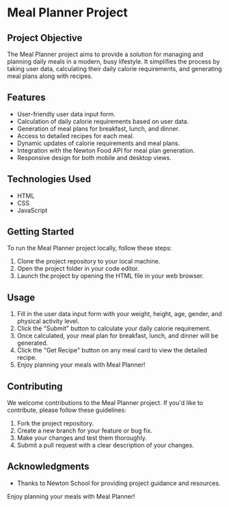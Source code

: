 # Meal Planner Project

## Project Objective

The Meal Planner project aims to provide a solution for managing and planning daily meals in a modern, busy lifestyle. It simplifies the process by taking user data, calculating their daily calorie requirements, and generating meal plans along with recipes.

## Features

- User-friendly user data input form.
- Calculation of daily calorie requirements based on user data.
- Generation of meal plans for breakfast, lunch, and dinner.
- Access to detailed recipes for each meal.
- Dynamic updates of calorie requirements and meal plans.
- Integration with the Newton Food API for meal plan generation.
- Responsive design for both mobile and desktop views.

## Technologies Used

- HTML
- CSS
- JavaScript


## Getting Started

To run the Meal Planner project locally, follow these steps:

1. Clone the project repository to your local machine.
2. Open the project folder in your code editor.
3. Launch the project by opening the HTML file in your web browser.

## Usage

1. Fill in the user data input form with your weight, height, age, gender, and physical activity level.
2. Click the "Submit" button to calculate your daily calorie requirement.
3. Once calculated, your meal plan for breakfast, lunch, and dinner will be generated.
4. Click the "Get Recipe" button on any meal card to view the detailed recipe.
5. Enjoy planning your meals with Meal Planner!

## Contributing

We welcome contributions to the Meal Planner project. If you'd like to contribute, please follow these guidelines:

1. Fork the project repository.
2. Create a new branch for your feature or bug fix.
3. Make your changes and test them thoroughly.
4. Submit a pull request with a clear description of your changes.



## Acknowledgments

- Thanks to Newton School for providing project guidance and resources.

Enjoy planning your meals with Meal Planner!

